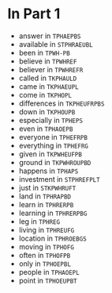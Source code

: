 # In Part 1

* answer in `TPHAEPBS`
* available in `STPHRAEUBL`
* been in `TPWH-PB`
* believe in `TPWHREF`
* believer in `TPWHREFR`
* called in `TKPHAULD`
* came in `TKPHAEUPL`
* come in `TKPHOPL`
* differences in `TKPHEUFRPBS`
* down in `TKPHOUPB`
* especially in `TPHEPS`
* even in `TPHAOEPB`
* everyone in `TPHEFRPB`
* everything in `TPHEFRG`
* given in `TKPWHEUFPB`
* ground in `TKPWHROUPBD`
* happens in `TPHAPS`
* investment in `STPHREFPLT`
* just in `STKPWHRUFT`
* land in `TPHRAPBD`
* learn in `TPHRERPB`
* learning in `TPHRERPBG`
* leg in `TPHREG`
* living in `TPHREUFG`
* location in `TPHROEBGS`
* moving in `TPHOFG`
* often in `TPHOFPB`
* only in `TPHOEPBL`
* people in `TPHAOEPL`
* point in `TPHOEUPBT`
